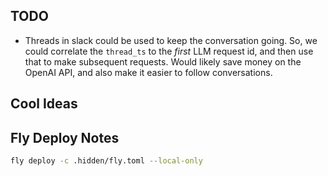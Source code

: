 ## TODO

- Threads in slack could be used to keep the conversation going.  So, we could correlate the `thread_ts` to the _first_ LLM request id, and then use that to make subsequent requests.
  Would likely save money on the OpenAI API, and also make it easier to follow conversations.

## Cool Ideas

## Fly Deploy Notes

```bash
fly deploy -c .hidden/fly.toml --local-only
```